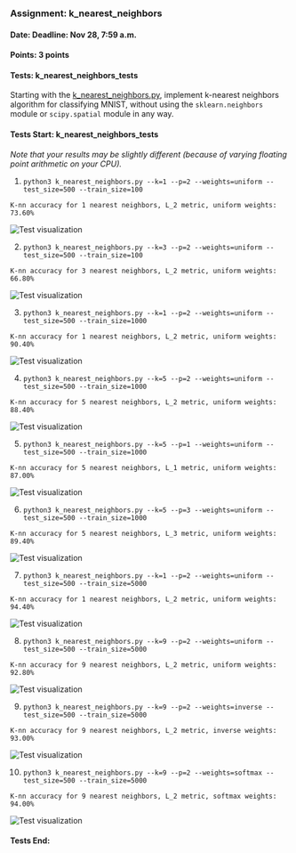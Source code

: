 ### Assignment: k_nearest_neighbors
#### Date: Deadline: Nov 28, 7:59 a.m.
#### Points: 3 points
#### Tests: k_nearest_neighbors_tests

Starting with the [k_nearest_neighbors.py](https://github.com/ufal/npfl129/tree/past-2324/labs/07/k_nearest_neighbors.py),
implement k-nearest neighbors algorithm for classifying MNIST, without using the
`sklearn.neighbors` module or `scipy.spatial` module in any way.

#### Tests Start: k_nearest_neighbors_tests
_Note that your results may be slightly different (because of varying floating point arithmetic on your CPU)._

1. `python3 k_nearest_neighbors.py --k=1 --p=2 --weights=uniform --test_size=500 --train_size=100`
```
K-nn accuracy for 1 nearest neighbors, L_2 metric, uniform weights: 73.60%
```
![Test visualization](//ufal.mff.cuni.cz/~courses/npfl129/2324/tasks/figures/k_nearest_neighbors_1.svgz)

2. `python3 k_nearest_neighbors.py --k=3 --p=2 --weights=uniform --test_size=500 --train_size=100`
```
K-nn accuracy for 3 nearest neighbors, L_2 metric, uniform weights: 66.80%
```
![Test visualization](//ufal.mff.cuni.cz/~courses/npfl129/2324/tasks/figures/k_nearest_neighbors_2.svgz)

3. `python3 k_nearest_neighbors.py --k=1 --p=2 --weights=uniform --test_size=500 --train_size=1000`
```
K-nn accuracy for 1 nearest neighbors, L_2 metric, uniform weights: 90.40%
```
![Test visualization](//ufal.mff.cuni.cz/~courses/npfl129/2324/tasks/figures/k_nearest_neighbors_3.svgz)

4. `python3 k_nearest_neighbors.py --k=5 --p=2 --weights=uniform --test_size=500 --train_size=1000`
```
K-nn accuracy for 5 nearest neighbors, L_2 metric, uniform weights: 88.40%
```
![Test visualization](//ufal.mff.cuni.cz/~courses/npfl129/2324/tasks/figures/k_nearest_neighbors_4.svgz)

5. `python3 k_nearest_neighbors.py --k=5 --p=1 --weights=uniform --test_size=500 --train_size=1000`
```
K-nn accuracy for 5 nearest neighbors, L_1 metric, uniform weights: 87.00%
```
![Test visualization](//ufal.mff.cuni.cz/~courses/npfl129/2324/tasks/figures/k_nearest_neighbors_5.svgz)

6. `python3 k_nearest_neighbors.py --k=5 --p=3 --weights=uniform --test_size=500 --train_size=1000`
```
K-nn accuracy for 5 nearest neighbors, L_3 metric, uniform weights: 89.40%
```
![Test visualization](//ufal.mff.cuni.cz/~courses/npfl129/2324/tasks/figures/k_nearest_neighbors_6.svgz)

7. `python3 k_nearest_neighbors.py --k=1 --p=2 --weights=uniform --test_size=500 --train_size=5000`
```
K-nn accuracy for 1 nearest neighbors, L_2 metric, uniform weights: 94.40%
```
![Test visualization](//ufal.mff.cuni.cz/~courses/npfl129/2324/tasks/figures/k_nearest_neighbors_7.svgz)

8. `python3 k_nearest_neighbors.py --k=9 --p=2 --weights=uniform --test_size=500 --train_size=5000`
```
K-nn accuracy for 9 nearest neighbors, L_2 metric, uniform weights: 92.80%
```
![Test visualization](//ufal.mff.cuni.cz/~courses/npfl129/2324/tasks/figures/k_nearest_neighbors_8.svgz)

9. `python3 k_nearest_neighbors.py --k=9 --p=2 --weights=inverse --test_size=500 --train_size=5000`
```
K-nn accuracy for 9 nearest neighbors, L_2 metric, inverse weights: 93.00%
```
![Test visualization](//ufal.mff.cuni.cz/~courses/npfl129/2324/tasks/figures/k_nearest_neighbors_9.svgz)

10. `python3 k_nearest_neighbors.py --k=9 --p=2 --weights=softmax --test_size=500 --train_size=5000`
```
K-nn accuracy for 9 nearest neighbors, L_2 metric, softmax weights: 94.00%
```
![Test visualization](//ufal.mff.cuni.cz/~courses/npfl129/2324/tasks/figures/k_nearest_neighbors_10.svgz)
#### Tests End:
